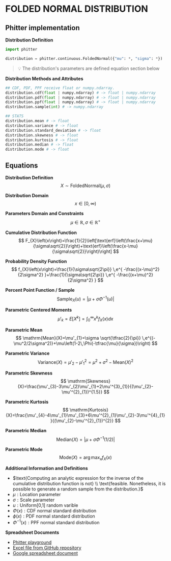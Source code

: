 # FOLDED NORMAL DISTRIBUTION

## Phitter implementation

**Distribution Definition**

```python
import phitter

distribution = phitter.continuous.FoldedNormal({"mu": *, "sigma": *})
```

> 💡 The distribution's parameters are defined equation section below

**Distribution Methods and Attributes**

```python
## CDF, PDF, PPF receive float or numpy.ndarray.
distribution.cdf(float | numpy.ndarray) # -> float | numpy.ndarray
distribution.pdf(float | numpy.ndarray) # -> float | numpy.ndarray
distribution.ppf(float | numpy.ndarray) # -> float | numpy.ndarray
distribution.sample(int) # -> numpy.ndarray

## STATS
distribution.mean # -> float
distribution.variance # -> float
distribution.standard_deviation # -> float
distribution.skewness # -> float
distribution.kurtosis # -> float
distribution.median # -> float
distribution.mode # -> float
```

## Equations

**Distribution Definition**
$$ X\sim\mathrm{FoldedNormal}\left(\mu,\sigma\right) $$

**Distribution Domain**
$$ x\in [0,\infty)  $$

**Parameters Domain and Constraints**
$$ \mu\in\mathbb{R}, \sigma\in\mathbb{R}^{+} $$

**Cumulative Distribution Function**
$$ F_{X}\left(x\right)=\frac{1}{2}\left[\text{erf}\left(\frac{x+\mu}{\sigma\sqrt{2}}\right)+\text{erf}\left(\frac{x-\mu}{\sigma\sqrt{2}}\right)\right] $$

**Probability Density Function**
$$ f_{X}\left(x\right)=\frac{1}{\sigma\sqrt{2\pi}} \,e^{ -\frac{(x-\mu)^2}{2\sigma^2} }+\frac{1}{\sigma\sqrt{2\pi}} \,e^{ -\frac{(x+\mu)^2}{2\sigma^2} } $$

**Percent Point Function / Sample**
$$ \text{Sample}_{X}\left(u\right)=\left|\mu+\sigma\Phi^{-1}(u)\right| $$

**Parametric Centered Moments**
$$ \mu'_{k}=E[X^k]=\int_{0}^{\infty }x^{k}f_{X}\left(x\right)dx $$

**Parametric Mean**
$$ \mathrm{Mean}(X)=\mu'_{1}=\sigma \sqrt{\tfrac{2}{\pi}} \,e^{(-\mu^2/2\sigma^2)}+\mu\left(1-2\,\Phi(-\tfrac{\mu}{\sigma})\right) $$

**Parametric Variance**
$$ \mathrm{Variance}(X)=\mu'_{2}-\mu'^{2}_{1}=\mu^2+\sigma^2-\mathrm{Mean}(X)^{2} $$

**Parametric Skewness**
$$ \mathrm{Skewness}(X)=\frac{\mu'_{3}-3\mu'_{2}\mu'_{1}+2\mu'^{3}_{1}}{(\mu'_{2}-\mu'^{2}_{1})^{1.5}} $$

**Parametric Kurtosis**
$$ \mathrm{Kurtosis}(X)=\frac{\mu'_{4}-4\mu'_{1}\mu'_{3}+6\mu'^{2}_{1}\mu'_{2}-3\mu'^{4}_{1}}{(\mu'_{2}-\mu'^{2}_{1})^{2}} $$

**Parametric Median**
$$ \mathrm{Median}(X)=\left|\mu+\sigma\Phi^{-1}\left(1/2\right)\right| $$

**Parametric Mode**
$$ \mathrm{Mode}(X)=\arg\max_{x}f_{X}\left(x\right) $$

**Additional Information and Definitions**
- $\text{Computing an analytic expression for the inverse of the cumulative distribution function is not} \\ \text{feasible. Nonetheless, it is possible to generate a random sample from the distribution.}$
- $\mu:\text{Location parameter}$
- $\sigma:\text{Scale parameter}$
- $u:\text{Uniform[0,1] random varible}$
- $\Phi\left(x\right):\text{CDF normal standard distribution}$
- $\phi\left(x\right):\text{PDF normal standard distribution}$
- $\Phi^{-1}\left(x\right):\text{PPF normal standard distribution}$

**Spreadsheet Documents**

-   [Phitter playground](https://phitter.io/distributions/continuous/folded_normal)
-   [Excel file from GitHub repository](https://github.com/phitterio/phitter-files/blob/main/continuous/folded_normal.xlsx)
-   [Google spreadsheet document](https://docs.google.com/spreadsheets/d/17NlSnru_46J8pSjxMPLDlzxoG2fPKWjeFvTh0ydfX4k)
    